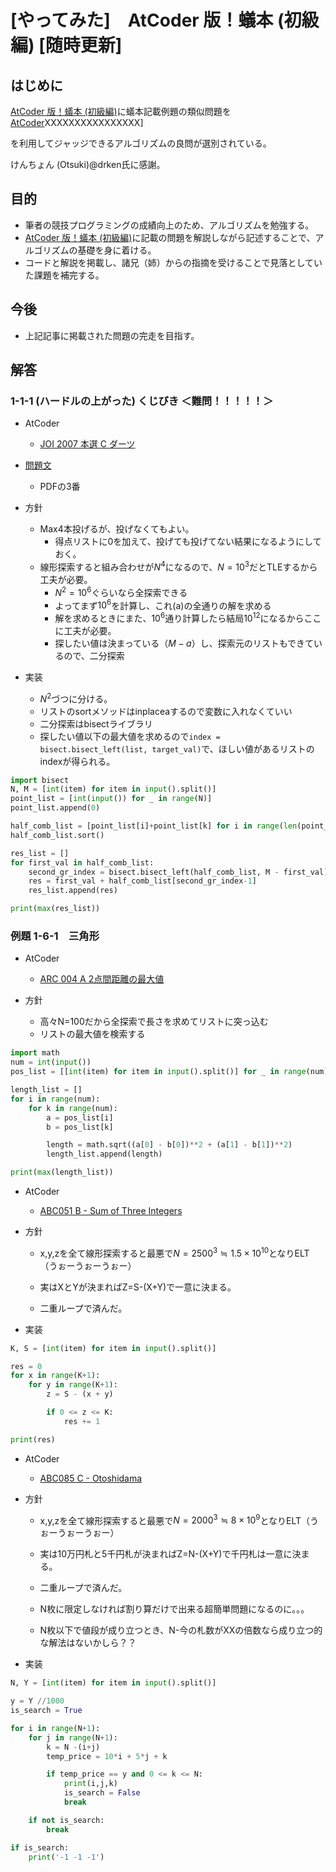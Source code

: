 # [やってみた]　AtCoder 版！蟻本 (初級編) [随時更新]

## はじめに

[AtCoder 版！蟻本 (初級編)](https://qiita.com/drken/items/e77685614f3c6bf86f44)に蟻本記載例題の類似問題を[AtCoder](https://atcoder.jp/?lang=ja)XXXXXXXXXXXXXXXX]


を利用してジャッジできるアルゴリズムの良問が選別されている。

けんちょん (Otsuki)@drken氏に感謝。

## 目的

* 筆者の競技プログラミングの成績向上のため、アルゴリズムを勉強する。
* [AtCoder 版！蟻本 (初級編)](https://qiita.com/drken/items/e77685614f3c6bf86f44)に記載の問題を解説しながら記述することで、アルゴリズムの基礎を身に着ける。
* コードと解説を掲載し、諸兄（姉）からの指摘を受けることで見落としていた課題を補完する。

## 今後

* 上記記事に掲載された問題の完走を目指す。

## 解答

### 1-1-1 (ハードルの上がった) くじびき ＜難問！！！！！＞

* AtCoder 
  * [JOI 2007 本選 C ダーツ](https://atcoder.jp/contests/joi2008ho/tasks/joi2008ho_c)
* [問題文](https://www.ioi-jp.org/joi/2007/2008-ho-prob_and_sol/2008-ho.pdf#page=6)
  * PDFの3番

* 方針
  * Max4本投げるが、投げなくてもよい。
    * 得点リストに0を加えて、投げても投げてない結果になるようにしておく。
  * 線形探索すると組み合わせが$N^4$になるので、$N=10^3$だとTLEするから工夫が必要。
    * $N^2=10^6$ぐらいなら全探索できる
    * よってまず$10^6$を計算し、これ(a)の全通りの解を求める
    * 解を求めるときにまた、$10^6$通り計算したら結局$10^12$になるからここに工夫が必要。
    * 探したい値は決まっている（$M - a$）し、探索元のリストもできているので、二分探索

* 実装
  * $N^2$づつに分ける。
  * リストのsortメソッドはinplaceaするので変数に入れなくていい
  * 二分探索はbisectライブラリ
  * 探したい値以下の最大値を求めるので`index = bisect.bisect_left(list, target_val)`で、ほしい値があるリストのindexが得られる。


``` python
import bisect
N, M = [int(item) for item in input().split()]
point_list = [int(input()) for _ in range(N)]
point_list.append(0)

half_comb_list = [point_list[i]+point_list[k] for i in range(len(point_list)) for k in range(i+1) if point_list[i]+point_list[k] <= M]
half_comb_list.sort()

res_list = []
for first_val in half_comb_list:
    second_gr_index = bisect.bisect_left(half_comb_list, M - first_val)
    res = first_val + half_comb_list[second_gr_index-1]
    res_list.append(res)

print(max(res_list))

```



### 例題 1-6-1　三角形
* AtCoder
  * [ARC 004 A 2点間距離の最大値](https://atcoder.jp/contests/arc004/tasks/arc004_1)

* 方針
  * 高々N=100だから全探索で長さを求めてリストに突っ込む
  * リストの最大値を検索する

```python
import math
num = int(input())
pos_list = [[int(item) for item in input().split()] for _ in range(num)]

length_list = []
for i in range(num):
    for k in range(num):
        a = pos_list[i]
        b = pos_list[k]

        length = math.sqrt((a[0] - b[0])**2 + (a[1] - b[1])**2)
        length_list.append(length)

print(max(length_list))
```

* AtCoder
  * [ABC051 B - Sum of Three Integers](https://atcoder.jp/contests/abc051/tasks/abc051_b)

* 方針
  * x,y,zを全て線形探索すると最悪で$N=2500^3 \fallingdotseq 1.5 \times 10^{10}$となりELT（うぉーうぉーうぉー）

  * 実はXとYが決まればZ=S-(X+Y)で一意に決まる。
  * 二重ループで済んだ。
* 実装

``` python
K, S = [int(item) for item in input().split()]

res = 0
for x in range(K+1):
    for y in range(K+1):
        z = S - (x + y)

        if 0 <= z <= K:
            res += 1

print(res)
```

* AtCoder
  * [ABC085 C - Otoshidama](https://atcoder.jp/contests/abc085/tasks/abc085_c)

* 方針
  * x,y,zを全て線形探索すると最悪で$N=2000^3 \fallingdotseq 8 \times 10^{9}$となりELT（うぉーうぉーうぉー）

  * 実は10万円札と5千円札が決まればZ=N-(X+Y)で千円札は一意に決まる。
  * 二重ループで済んだ。
  * N枚に限定しなければ割り算だけで出来る超簡単問題になるのに。。。
  * N枚以下で値段が成り立つとき、N-今の札数がXXの倍数なら成り立つ的な解法はないかしら？？
  
* 実装


``` python
N, Y = [int(item) for item in input().split()]

y = Y //1000
is_search = True

for i in range(N+1):
    for j in range(N+1):
        k = N -(i+j)
        temp_price = 10*i + 5*j + k

        if temp_price == y and 0 <= k <= N:
            print(i,j,k)
            is_search = False
            break

    if not is_search:
        break

if is_search:
    print('-1 -1 -1')
```

